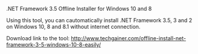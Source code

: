 .NET Framework 3.5 Offline Installer for Windows 10 and 8

Using this tool, you can cautomatically install .NET Framework 3.5, 3 and 2 on Windows 10, 8 and 8.1 without internet connection.

Download link to the tool: http://www.techgainer.com/offline-install-net-framework-3-5-windows-10-8-easily/
